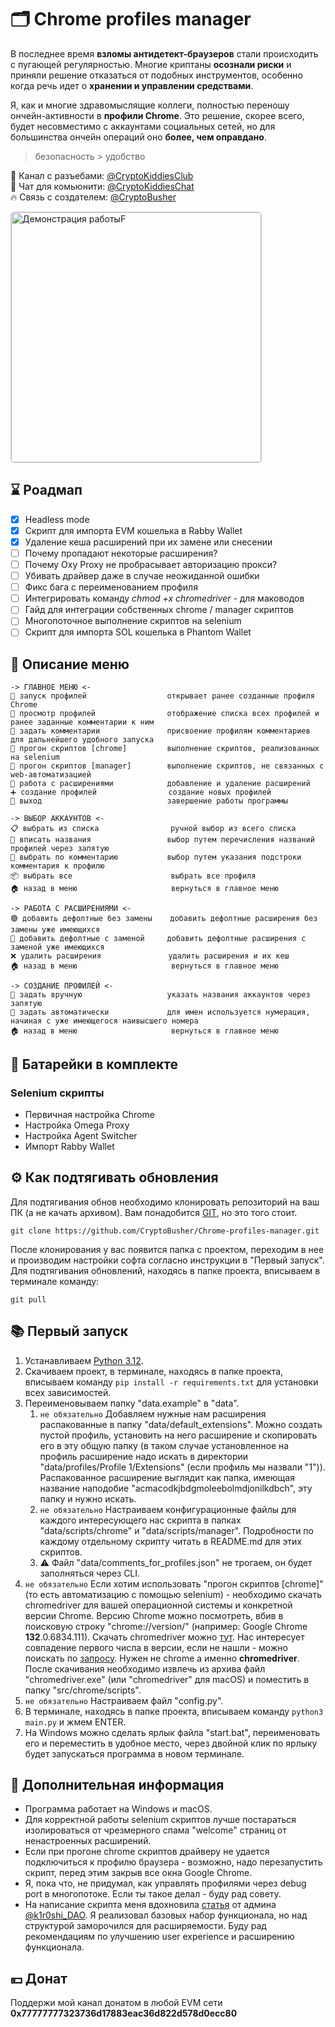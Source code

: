 # 🗂️ Chrome profiles manager

В последнее время **взломы антидетект-браузеров** стали происходить с пугающей регулярностью. Многие криптаны **осознали риски** и приняли решение отказаться от подобных инструментов, особенно когда речь идет о **хранении и управлении средствами**.

Я, как и многие здравомыслящие коллеги, полностью переношу ончейн-активности в **профили Chrome**.
Это решение, скорее всего, будет несовместимо с аккаунтами социальных сетей, но для большинства ончейн операций оно **более, чем оправдано**.  

> безопасность > удобство

🚀 Канал с разъебами: [@CryptoKiddiesClub](https://t.me/CryptoKiddiesClub)  
💬 Чат для комьюнити: [@CryptoKiddiesChat](https://t.me/CryptoKiddiesChat)  
🔥 Связь с создателем: [@CryptoBusher](https://t.me/CryptoBusher)

<p>
  <img src="assets/demo.gif" width="400" alt="Демонстрация работыF" style="border: 1px solid #ccc; border-radius: 5px;">
</p>

## ⌛ Роадмап
- [x] Headless mode
- [x] Скрипт для импорта EVM кошелька в Rabby Wallet
- [x] Удаление кеша расширений при их замене или снесении
- [ ] Почему пропадают некоторые расширения?
- [ ] Почему Oxy Proxy не пробрасывает авторизацию прокси?
- [ ] Убивать драйвер даже в случае неожиданной ошибки
- [ ] Фикс бага с переименованием профиля
- [ ] Интегрировать команду _chmod +x chromedriver_ - для маководов
- [ ] Гайд для интеграции собственных chrome / manager скриптов
- [ ] Многопоточное выполнение скриптов на selenium
- [ ] Скрипт для импорта SOL кошелька в Phantom Wallet

## 🎯 **Описание меню**

    -> ГЛАВНОЕ МЕНЮ <-
    🚀 запуск профилей                  открывает ранее созданные профиля Chrome
    📖 просмотр профилей                отображение списка всех профилей и ранее заданные комментарии к ним
    📝 задать комментарии               присвоение профилям комментариев для дальнейшего удобного запуска
    🤖 прогон скриптов [chrome]         выполнение скриптов, реализованных на selenium
    🤖 прогон скриптов [manager]        выполнение скриптов, не связанных с web-автоматизацией
    🧩 работа с расширениями            добавление и удаление расширений
    ➕ создание профилей                создание новых профилей
    🚪 выход                            завершение работы программы

    -> ВЫБОР АККАУНТОВ <-
    📋 выбрать из списка                ручной выбор из всего списка
    📝 вписать названия                 выбор путем перечисления названий профилей через запятую
    📒 выбрать по комментарию           выбор путем указания подстроки комментария к профилю
    📦 выбрать все                      выбрать все профиля
    🏠 назад в меню                     вернуться в главное меню

    -> РАБОТА С РАСШИРЕНИЯМИ <-
    🟢 добавить дефолтные без замены    добавить дефолтные расширения без замены уже имеющихся
    🔴 добавить дефолтные с заменой     добавить дефолтные расширения с заменой уже имеющихся
    ❌ удалить расширения               удалить расширения и их кеш
    🏠 назад в меню                     вернуться в главное меню

    -> СОЗДАНИЕ ПРОФИЛЕЙ <-
    📝 задать вручную                   указать названия аккаунтов через запятую
    🤖 задать автоматически             для имен используется нумерация, начиная с уже имеющегося наивысшего номера
    🏠 назад в меню                     вернуться в главное меню

## 🔋 Батарейки в комплекте
### Selenium скрипты
- Первичная настройка Chrome
- Настройка Omega Proxy
- Настройка Agent Switcher
- Импорт Rabby Wallet

## ⚙️ Как подтягивать обновления
Для подтягивания обнов необходимо клонировать репозиторий на ваш ПК (а не качать архивом). Вам понадобится [GIT](https://git-scm.com/), но это того стоит.
```
git clone https://github.com/CryptoBusher/Chrome-profiles-manager.git
```

После клонирования у вас появится папка с проектом, переходим в нее и производим настройки софта согласно инструкции в "Первый запуск". Для подтягивания обновлений, находясь в папке проекта, вписываем в терминале команду:
```
git pull
```

## 📚 Первый запуск
1. Устанавливаем [Python 3.12](https://www.python.org/downloads/).
2. Скачиваем проект, в терминале, находясь в папке проекта, вписываем команду ```pip install -r requirements.txt``` для установки всех зависимостей.
3. Переименовываем папку "data.example" в "data".
   1. ```не обязательно``` Добавляем нужные нам расширения распакованные в папку "data/default_extensions". Можно создать пустой профиль, установить на него расширение и скопировать его в эту общую папку (в таком случае установленное на профиль расширение надо искать в директории "data/profiles/Profile 1/Extensions" (если профиль мы назвали "1")). Распакованное расширение выглядит как папка, имеющая название наподобие "acmacodkjbdgmoleebolmdjonilkdbch", эту папку и нужно искать.
   2. ```не обязательно``` Настраиваем конфигурационные файлы для каждого интересующего нас скрипта в папках "data/scripts/chrome" и "data/scripts/manager". Подробности по каждому отдельному скрипту читать в README.md для этих скриптов.
   3. ⚠️ Файл "data/comments_for_profiles.json" не трогаем, он будет заполняться через CLI.
4. ```не обязательно``` Если хотим использовать "прогон скриптов [chrome]" (то есть автоматизацию с помощью selenium) - необходимо скачать chromedriver для вашей операционной системы и конкретной версии Chrome. Версию Chrome можно посмотреть, вбив в поисковую строку "chrome://version/" (например: Google Chrome	**132**.0.6834.111). Скачать chromedriver можно [тут](https://googlechromelabs.github.io/chrome-for-testing/). Нас интересует совпадение первого числа в версии, если не нашли - можно поискать по [запросу](https://googlechromelabs.github.io/chrome-for-testing/known-good-versions-with-downloads.json). Нужен не chrome а именно **chromedriver**. После скачивания необходимо извлечь из архива файл "chromedriver.exe" (или "chromedriver" для macOS) и поместить в папку "src/chrome/scripts". 
5. ```не обязательно``` Настраиваем файл "config.py".
6. В терминале, находясь в папке проекта, вписываем команду ```python3 main.py``` и жмем ENTER.
7. На Windows можно сделать ярлык файла "start.bat", переименовать его и переместить в удобное место, через двойной клик по ярлыку будет запускаться программа в новом терминале.

## 🌵 Дополнительная информация
- Программа работает на Windows и macOS.
- Для корректной работы selenium скриптов лучше постараться изолироваться от чрезмерного спама "welcome" страниц от ненастроенных расширений.
- Если при прогоне chrome скриптов драйверу не удается подключиться к профилю браузера - возможно, надо перезапустить скрипт, перед этим закрыв все окна Google Chrome.
- Я, пока что, не придумал, как управлять профилями через debug port в многопотоке. Если ты такое делал - буду рад совету.
- На написание скрипта меня вдохновила [статья](https://teletype.in/@trupimnepout/GOOGLE_CHROME_GUIDE) от админа [@k1r0shi_DAO](https://t.me/k1r0shi_DAO). Я реализовал базовых набор функционала, но над структурой заморочился для расширяемости. Буду рад рекомендациям по улучшению user experience и расширению функционала.

## 💴 Донат
Поддержи мой канал донатом в любой EVM сети
<b>0x77777777323736d17883eac36d822d578d0ecc80</b>



